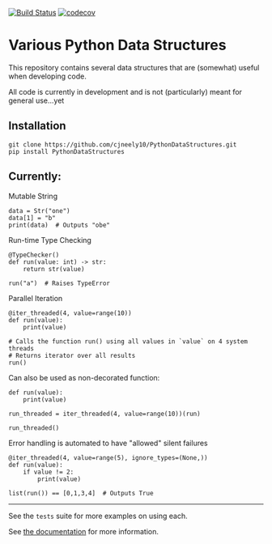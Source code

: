 [![Build Status](https://travis-ci.com/cjneely10/PythonDataStructures.svg?token=M4ut94Kepv6qucNU1mEy&branch=master)](https://travis-ci.com/cjneely10/PythonDataStructures)
[![codecov](https://codecov.io/gh/cjneely10/PythonDataStructures/branch/master/graph/badge.svg?token=VI556SPEZV)](https://codecov.io/gh/cjneely10/PythonDataStructures)

# Various Python Data Structures

This repository contains several data structures that are (somewhat) useful when developing code.

All code is currently in development and is not (particularly) meant for general use...yet

## Installation

```
git clone https://github.com/cjneely10/PythonDataStructures.git
pip install PythonDataStructures
```

## Currently:

Mutable String

```
data = Str("one")
data[1] = "b"
print(data)  # Outputs "obe"
```

Run-time Type Checking

```
@TypeChecker()
def run(value: int) -> str:
    return str(value)

run("a")  # Raises TypeError

```

Parallel Iteration

```
@iter_threaded(4, value=range(10))
def run(value):
    print(value)

# Calls the function run() using all values in `value` on 4 system threads
# Returns iterator over all results
run()

```

Can also be used as non-decorated function:

```
def run(value):
    print(value)

run_threaded = iter_threaded(4, value=range(10))(run)

run_threaded()

```

Error handling is automated to have "allowed" silent failures

```
@iter_threaded(4, value=range(5), ignore_types=(None,))
def run(value):
    if value != 2:
        print(value)

list(run()) == [0,1,3,4]  # Outputs True
```

---

See the `tests` suite for more examples on using each.

See [the documentation](https://github.com/cjneely10/PythonDataStructures/blob/master/docs/build/latex/pythondatastructures.pdf)
 for more information.
